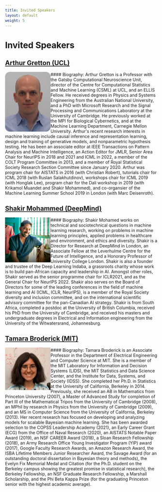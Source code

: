 ```yaml
---
title: Invited Speakers
layout: default
weight: 5  
---
```



# Invited Speakers

## [Arthur Gretton (UCL)](https://www.gatsby.ucl.ac.uk/~gretton/)


<img alt="Arthur Gretton (UCL)" align="left" width="150" src="assets/images/arthur_gretton.png">
#### Biography:
Arthur Gretton is a Professor with the Gatsby Computational Neuroscience Unit, director of the Centre for Computational Statistics and Machine Learning (CSML) at UCL, and an ELLIS Fellow. He received degrees in Physics and Systems Engineering from the Australian National University, and a PhD with Microsoft Research and the Signal Processing and Communications Laboratory at the University of Cambridge. He previously worked at the MPI for Biological Cybernetics, and at the Machine Learning Department, Carnegie Mellon University. 
Arthur's recent research interests in machine learning include causal inference and representation learning, design and training of generative models, and nonparametric hypothesis testing. He has been an associate editor at IEEE Transactions on Pattern Analysis and Machine Intelligence, an Action Editor for JMLR, Senior Area Chair for NeurIPS in 2018 and 2021 and ICML in 2022, a member of the COLT Program Committee in 2013, and a member of Royal Statistical Society Research Section Committee since January 2020. Arthur was program chair for AISTATS in 2016 (with Christian Robert), tutorials chair for ICML 2018 (with Ruslan Salakhutdinov), workshops chair for ICML 2019 (with Honglak Lee), program chair for the Dali workshop in 2019 (with Krikamol Muandet and Shakir Mohammed), and co-organsier of the Machine Learning Summer School 2019 in London (with Marc Deisenroth).


## [Shakir Mohammed (DeepMind)](https://shakirm.com/)


<img alt="Shakir Mohammed (DeepMind)" align="left" width="150" src="assets/images/shakir.jpeg">
#### Biography:
Shakir Mohamed works on technical and sociotechnical questions in machine learning research, working on problems in machine learning principles, applied problems in healthcare and environment, and ethics and diversity. Shakir is a Director for Research at DeepMind in London, an Associate Fellow at the Leverhulme Centre for the Future of Intelligence, and a Honorary Professor of University College London. Shakir is also a founder and trustee of the Deep Learning Indaba, a grassroots charity whose work is to build pan-African capacity and leadership in AI. Amongst other roles, Shakir served as the senior programme chair for ICLR2021, and as the General Chair for NeurIPS 2022. Shakir also serves on the Board of Directors for some of the leading conferences in the field of machine learning and AI (ICML, ICLR, NeurIPS), is a member of the Royal Society diversity and inclusion committee, and on the international scientific advisory committee for the pan-Canadian AI strategy. Shakir is from South Africa, completed a postdoc at the University of British Columbia, received his PhD from the University of Cambridge, and received his masters and undergraduate degrees in Electrical and Information engineering from the University of the Witwatersrand, Johannesburg.


## [Tamara Broderick (MIT)](https://tamarabroderick.com/)


<img alt="Tamara Broderick (MIT)" align="left" width="150" src="assets/images/tamara.jpeg">
#### Biography:
Tamara Broderick is an Associate Professor in the Department of Electrical Engineering and Computer Science at MIT. She is a member of the MIT Laboratory for Information and Decision Systems (LIDS), the MIT Statistics and Data Science Center, and the Institute for Data, Systems, and Society (IDSS). She completed her Ph.D. in Statistics at the University of California, Berkeley in 2014. Previously, she received an AB in Mathematics from Princeton University (2007), a Master of Advanced Study for completion of Part III of the Mathematical Tripos from the University of Cambridge (2008), an MPhil by research in Physics from the University of Cambridge (2009), and an MS in Computer Science from the University of California, Berkeley (2013). Her recent research has focused on developing and analyzing models for scalable Bayesian machine learning. She has been awarded selection to the COPSS Leadership Academy (2021), an Early Career Grant (ECG) from the Office of Naval Research (2020), an AISTATS Notable Paper Award (2019), an NSF CAREER Award (2018), a Sloan Research Fellowship (2018), an Army Research Office Young Investigator Program (YIP) award (2017), Google Faculty Research Awards, an Amazon Research Award, the ISBA Lifetime Members Junior Researcher Award, the Savage Award (for an outstanding doctoral dissertation in Bayesian theory and methods), the Evelyn Fix Memorial Medal and Citation (for the Ph.D. student on the Berkeley campus showing the greatest promise in statistical research), the Berkeley Fellowship, an NSF Graduate Research Fellowship, a Marshall Scholarship, and the Phi Beta Kappa Prize (for the graduating Princeton senior with the highest academic average).
